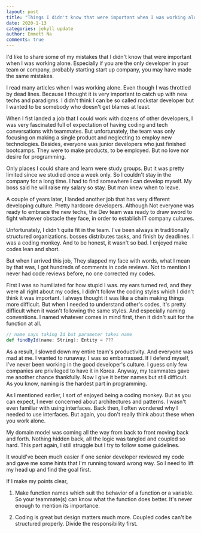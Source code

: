 ```yaml
---
layout: post
title: "Things I didn't know that were important when I was working alone"
date: 2020-1-13
categories: jekyll update
author: Emmett Na
comments: true
---
```

I'd like to share some of my mistakes that I didn't know that were important when I was working alone. Especially if you are the only developer in your team or company, probably starting start up company, you may have made the same mistakes.

I read many articles when I was working alone. Even though I was throttled by dead lines. Because I thought it is very important to catch up with new techs and paradigms. I didn't think I can be so called rockstar developer but I wanted to be somebody who doesn't get blames at least.

When I fist landed a job that I could work with dozens of other developers, I was very fascinated full of expectation of having coding and tech conversations with teammates. But unfortunately, the team was only focusing on making a single product and neglecting to employ new technologies. Besides, everyone was junior developers who just finished bootcamps. They were to make products, to be employed. But no love nor desire for programming.

Only places I could share and learn were study groups. But it was pretty limited since we studied once a week only. So I couldn't stay in the company for a long time. I had to find somewhere I can develop myself. My boss said he will raise my salary so stay. But man knew when to leave.

A couple of years later, I landed another job that has very different developing culture. Pretty hardcore developers. Although Not everyone was ready to embrace the new techs, the Dev team was ready to draw sword to fight whatever obstacle they face, in order to establish IT company cultures.

Unfortunately, I didn't quite fit in the team. I've been always in traditionally structured organizations. bosses distributes tasks, and finish by deadlines. I was a coding monkey. And to be honest, it wasn't so bad. I enjoyed make codes lean and short.

But when I arrived this job, They slapped my face with words, what I mean by that was, I got hundreds of comments in code reviews. Not to mention I never had code reviews before, no one corrected my codes.

First I was so humiliated for how stupid I was. my ears turned red, and they were all right about my codes, I didn't follow the coding styles which I didn't think it was important. I always thought it was like a chain making things more difficult. But when I needed to understand other's codes, it's pretty difficult when it wasn't  following the same styles.
And especially naming conventions. I named whatever comes in mind first, then it didn't suit for the function at all.

```scala
// name says taking Id but parameter takes name
def findById(name: String): Entity = ???
```

As a result, I slowed down my entire team's productivity. And everyone was mad at me. I wanted to runaway. I was so embarrassed. If I defend myself, I've never been working in the good developer's culture. I guess only few companies are privileged to have it in Korea. Anyway, my teammates gave me another chance thankfully. Now I give it better names but still difficult. As you know, naming is the hardest part in programming.

As I mentioned earlier, I sort of enjoyed being a coding monkey. But as you can expect, I never concerned about architectures and patterns. I wasn't even familiar with using interfaces. Back then, I often wondered why I needed to use interfaces. But again, you don't really think about these when you work alone.

My domain model was coming all the way from back to front moving back and forth. Nothing hidden back, all the logic was tangled and coupled so hard. This part again, I still struggle but I try to follow some guidelines.

It would've been much easier if one senior developer reviewed my code and gave me some hints that I'm running toward wrong way. So I need to lift my head up and find the goal first.

If I make my points clear,

1. Make function names which suit the behavior of a function or a variable. So your teammate(s) can know what the function does better. It's never enough to mention its importance.

2. Coding is great but design matters much more. Coupled codes can't be structured properly. Divide the responsibility first.

